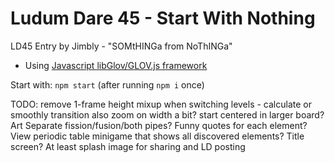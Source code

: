 Ludum Dare 45 - Start With Nothing
============================

LD45 Entry by Jimbly - "SOMtHINGa from NoThINGa"

* Using [Javascript libGlov/GLOV.js framework](https://github.com/Jimbly/glovjs)

Start with: `npm start` (after running `npm i` once)

TODO:
  remove 1-frame height mixup when switching levels - calculate or smoothly transition
  also zoom on width a bit?  start centered in larger board?
  Art
    Separate fission/fusion/both pipes?
  Funny quotes for each element?
    View periodic table minigame that shows all discovered elements?
  Title screen?
    At least splash image for sharing and LD posting
